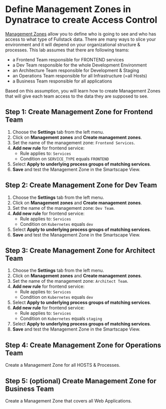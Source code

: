 # Define Management Zones in Dynatrace to create Access Control

[Management Zones](https://www.dynatrace.com/news/blog/grant-fine-grained-access-rights-using-management-zones-beta/) allow you to define who is going to see and who has access to what type of Fullstack data. There are many ways to slice your environment and it will depend on your organizational structure & processes.
This lab assumes that there are following teams:
* a Frontend Team responsible for FRONTEND services
* a Dev Team responsible for the whole Development Environment
* an Architecture Team responsible for Development & Staging
* an Operations Team responsible for all Infrastructure (=all Hosts)
* a Business Team responsible for all applications

Based on this assumption, you will learn how to create Management Zones that will give each team access to the data they are supposed to see. 

## Step 1: Create Management Zone for Frontend Team
1. Choose the **Settings** tab from the left menu.
1. Click on **Management zones** and **Create management zones**.
1. Set the name of the management zone: `Frontend Services`.
1. **Add new rule** for frontend service:
    * Rule applies to: `Services` 
    * Condition on `SERVICE_TYPE` equals `FRONTEND`
1. Select **Apply to underlying process groups of matching services**.
1. **Save** and test the Management Zone in the Smartscape View.

## Step 2: Create Management Zone for Dev Team
1. Choose the **Settings** tab from the left menu.
1. Click on **Management zones** and **Create management zones**.
1. Set the name of the management zone: `Dev Team`.
1. **Add new rule** for frontend service:
    * Rule applies to: `Services` 
    * Condition on `Kubernetes` equals `dev`
1. Select **Apply to underlying process groups of matching services**.
1. **Save** and test the Management Zone in the Smartscape View.

## Step 3: Create Management Zone for Architect Team
1. Choose the **Settings** tab from the left menu.
1. Click on **Management zones** and **Create management zones**.
1. Set the name of the management zone: `Architect Team`.
1. **Add new rule** for frontend service:
    * Rule applies to: `Services` 
    * Condition on `Kubernetes` equals `dev`
1. Select **Apply to underlying process groups of matching services**.
1. **Add new rule** for frontend service:
    * Rule applies to: `Services` 
    * Condition on `Kubernetes` equals `staging`
1. Select **Apply to underlying process groups of matching services**.
1. **Save** and test the Management Zone in the Smartscape View.

## Step 4: Create Management Zone for Operations Team
Create a Management Zone for all HOSTS & Processes.

## Step 5: (optional) Create Management Zone for Business Team
Create a Management Zone that covers all Web Applications.